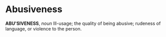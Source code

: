 # Abusiveness

**ABU'SIVENESS**, _noun_ Ill-usage; the quality of being abusive; rudeness of language, or violence to the person.